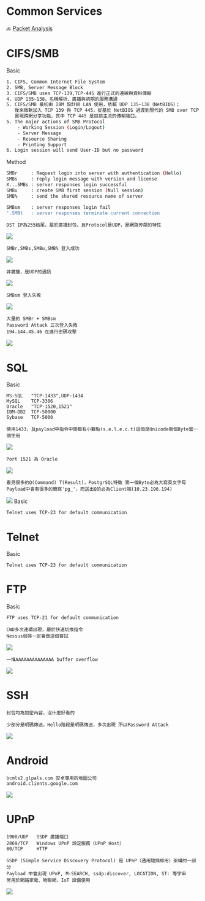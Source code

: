 Common Services
===
🔙 [Packet Analysis](../README.md)


# CIFS/SMB
Basic
```bash
1. CIFS, Common Internet File System
2. SMB, Server Message Block
3. CIFS/SMB uses TCP-139,TCP-445 進行正式的連線與資料傳輸
4. UDP 135~138，名稱解析、廣播與初期的服務溝通
5. CIFS/SMB 最初由 IBM 設計給 LAN 使用，依賴 UDP 135~138（NetBIOS）；
   後來微軟加入 TCP 139 與 TCP 445，從基於 NetBIOS 過渡到現代的 SMB over TCP，
   實現跨網分享功能，其中 TCP 445 是目前主流的傳輸端口。
5. The major actions of SMB Protocol
    - Working Session (Login/Logout)
    - Server Message
    - Resource Sharing
    - Printing Support
6. Login session will send User-ID but no password
```
Method
```bash
SMBr     : Request login into server with authentication (Hello)
SMBs     : reply login message with version and license
X...SMBs : server responses login successful
SMBu     : create SMB first session (Null session)
SMB%     : send the shared resource name of server

SMBsm    : server responses login fail
'.SMBt   : server responses terminate current connection
```
```
DST IP為255結尾，屬於廣播封包，且Protocol是UDP，是網路芳鄰的特性
```
![](../_src/151.jpg)
```
SMBr,SMBs,SMBu,SMB% 登入成功
```
![](../_src/152.jpg)
```
非廣播，是UDP的通訊
```
![](../_src/153.jpg)
```
SMBsm 登入失敗
```
![](../_src/154.jpg)
```
大量的 SMBr + SMBsm
Password Attack 三次登入失敗 
194.144.45.46 在進行密碼攻擊
```
![](../_src/155.jpg)


# SQL
Basic
```
MS-SQL   "TCP-1433",UDP-1434
MySQL    TCP-3306
Oracle   "TCP-1520,1521"
IBM-DB2  TCP-50000
Sybase   TCP-5000
```
```
使用1433，且payload中指令中間都有小數點(s.e.l.e.c.t)這個是Unicode兩個Byte當一個字用
```
![](../_src/125.jpg)
```
Port 1521 為 Oracle
```
![](../_src/132.jpg)
```
看見很多的Q(Command) T(Result)，PostgrSQL特徵 第一個Byte必為大寫英文字母
Payload中會有很多的簡寫'pg_'，而送出Q的必為Client端(10.23.196.194)
```
![](../_src/138.jpg)
Basic
```
Telnet uses TCP-23 for default communication
```

# Telnet
Basic
```
Telnet uses TCP-23 for default communication
```

# FTP
Basic
```
FTP uses TCP-21 for default communication
```
```
CWD多次連續出現，屬於快速切換指令
Nessus弱掃一定會做這個嘗試
```
![](../_src/165.jpg)
```
一堆AAAAAAAAAAAAAA buffer overflow
```
![](../_src/166.jpg)


# SSH
```
封包均為加密內容，沒什麼好看的
```
```
少部分是明碼傳送，Hello階段是明碼傳送，多次出現 所以Password Attack
```
![](../_src/183.jpg)

# Android
```
bcmls2.glpals.com 安卓專用的地圖公司
android.clients.google.com
```
![](../_src/200.jpg)

# UPnP
```
1900/UDP   SSDP 廣播端口
2869/TCP   Windows UPnP 設定服務（UPnP Host）
80/TCP	   HTTP

SSDP (Simple Service Discovery Protocol) 是 UPnP（通用隨插即用）架構的一部分
Payload 中會出現 UPnP, M-SEARCH, ssdp:discover, LOCATION, ST: 等字串
常用於網路家電、物聯網、IoT 設備使用
```
![](../_src/70.jpg)